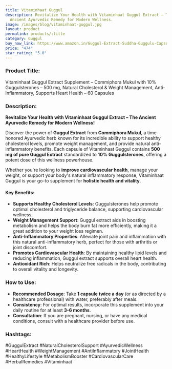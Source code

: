 ```yaml
---
title: Vitaminhaat Guggul
description: Revitalize Your Health with Vitaminhaat Guggul Extract – The
  Ancient Ayurvedic Remedy for Modern Wellness.
image: /images/blog/vitaminhaat-guggul.jpg
layout: product
permalink: products/:title
category: Guggul
buy_now_link: https://www.amazon.in/Guggul-Extract-Suddha-Guggulu-Capsules/dp/B09CLGVGKL/ref=sr_1_69?crid=274T8B0U72I18&tag=m0150-21
price: "474"
star_rating: "5.0"
---
```

### Product Title:
Vitaminhaat Guggul Extract Supplement – Commiphora Mukul with 10% Guggulsterones – 500 mg, Natural Cholesterol & Weight Management, Anti-Inflammatory, Supports Heart Health – 60 Capsules

### Description:

**Revitalize Your Health with Vitaminhaat Guggul Extract – The Ancient Ayurvedic Remedy for Modern Wellness!**

Discover the power of **Guggul Extract** from **Commiphora Mukul**, a time-honored Ayurvedic herb known for its incredible ability to support healthy cholesterol levels, promote weight management, and provide natural anti-inflammatory benefits. Each capsule of Vitaminhaat Guggul contains **500 mg of pure Guggul Extract** standardized to **10% Guggulsterones**, offering a potent dose of this wellness powerhouse.

Whether you're looking to **improve cardiovascular health**, manage your weight, or support your body's natural inflammatory response, Vitaminhaat Guggul is your go-to supplement for **holistic health and vitality**. 

#### **Key Benefits:**
- **Supports Healthy Cholesterol Levels**: Guggulsterones help promote optimal cholesterol and triglyceride balance, supporting cardiovascular wellness.
- **Weight Management Support**: Guggul extract aids in boosting metabolism and helps the body burn fat more efficiently, making it a great addition to your weight loss regimen.
- **Anti-Inflammatory Properties**: Alleviate joint pain and inflammation with this natural anti-inflammatory herb, perfect for those with arthritis or joint discomfort.
- **Promotes Cardiovascular Health**: By maintaining healthy lipid levels and reducing inflammation, Guggul extract supports overall heart health.
- **Antioxidant Rich**: Helps neutralize free radicals in the body, contributing to overall vitality and longevity.

### **How to Use:**

- **Recommended Dosage**: Take **1 capsule twice a day** (or as directed by a healthcare professional) with water, preferably after meals.
- **Consistency**: For optimal results, incorporate this supplement into your daily routine for at least **3-6 months**.
- **Consultation**: If you are pregnant, nursing, or have any medical conditions, consult with a healthcare provider before use.

### **Hashtags:**

#GuggulExtract #NaturalCholesterolSupport #AyurvedicWellness #HeartHealth #WeightManagement #AntiInflammatory #JointHealth #HealthyLifestyle #MetabolismBooster #CardiovascularCare #HerbalRemedies #Vitaminhaat
